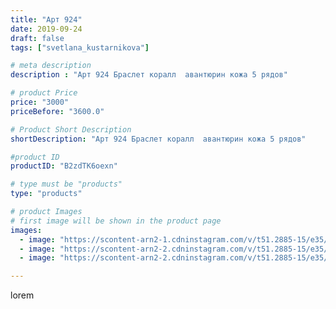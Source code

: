 ```yaml
---
title: "Арт 924"
date: 2019-09-24
draft: false
tags: ["svetlana_kustarnikova"]

# meta description
description : "Арт 924 Браслет коралл  авантюрин кожа 5 рядов"

# product Price
price: "3000"
priceBefore: "3600.0"

# Product Short Description
shortDescription: "Арт 924 Браслет коралл  авантюрин кожа 5 рядов"

#product ID
productID: "B2zdTK6oexn"

# type must be "products"
type: "products"

# product Images
# first image will be shown in the product page
images:
  - image: "https://scontent-arn2-1.cdninstagram.com/v/t51.2885-15/e35/69717363_517709872415817_6101206791685317689_n.jpg?se=7&tp=1&_nc_ht=scontent-arn2-1.cdninstagram.com&_nc_cat=109&_nc_ohc=78F3Js00VZ8AX9GeCjm&ccb=7-4&oh=8e434d3e27cdfbb529d89bbcc43b9bb7&oe=6083F97E&ig_cache_key=MjE0MDE4MzEwMjQzMDA1ODY0MQ%3D%3D.2-ccb7-4"
  - image: "https://scontent-arn2-2.cdninstagram.com/v/t51.2885-15/e35/69743591_152896725804017_3219291977694337735_n.jpg?se=8&tp=1&_nc_ht=scontent-arn2-2.cdninstagram.com&_nc_cat=105&_nc_ohc=obk260_fDeUAX_Ted9K&ccb=7-4&oh=76762e4dfb260d179b0117c6d369f329&oe=60831FF9&ig_cache_key=MjE0MDE4MzEwMjQzODM5NzUyOA%3D%3D.2-ccb7-4"
  - image: "https://scontent-arn2-2.cdninstagram.com/v/t51.2885-15/e35/69881734_737017240053965_4817431901002018738_n.jpg?se=8&tp=1&_nc_ht=scontent-arn2-2.cdninstagram.com&_nc_cat=105&_nc_ohc=eLvoMe8HO_sAX-qFZqh&ccb=7-4&oh=b12218c61103322e63060871c8d9b437&oe=6084B6B9&ig_cache_key=MjE0MDE4MzEwMjQxMzI4NDYzMg%3D%3D.2-ccb7-4"

---
```

lorem
